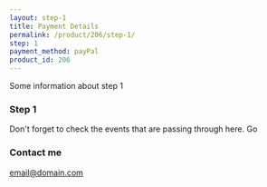 ```yaml
---
layout: step-1
title: Payment Details
permalink: /product/206/step-1/
step: 1
payment_method: payPal
product_id: 206
---
```


Some information about step 1


### Step 1

Don't forget to check the events that are passing through here. Go

### Contact me

[email@domain.com](mailto:email@domain.com)
